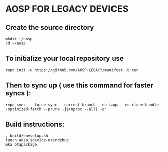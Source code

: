 # AOSP FOR LEGACY DEVICES

Create the source directory
---------------------------

    mkdir ~/aosp
    cd ~/aosp
    
To initialize your local repository use
---------------------------------------

    repo init -u https://github.com/AOSP-LEGACY/manifest -b ten
    
Then to sync up ( use this command for faster syncs ):
----------------

    repo sync  --force-sync --current-branch --no-tags --no-clone-bundle --optimized-fetch --prune -j$(nproc --all) -q'

Build instructions:
----------------
    . build/envsetup.sh
    lunch aosp_$device-userdebug
    mka otapackage
